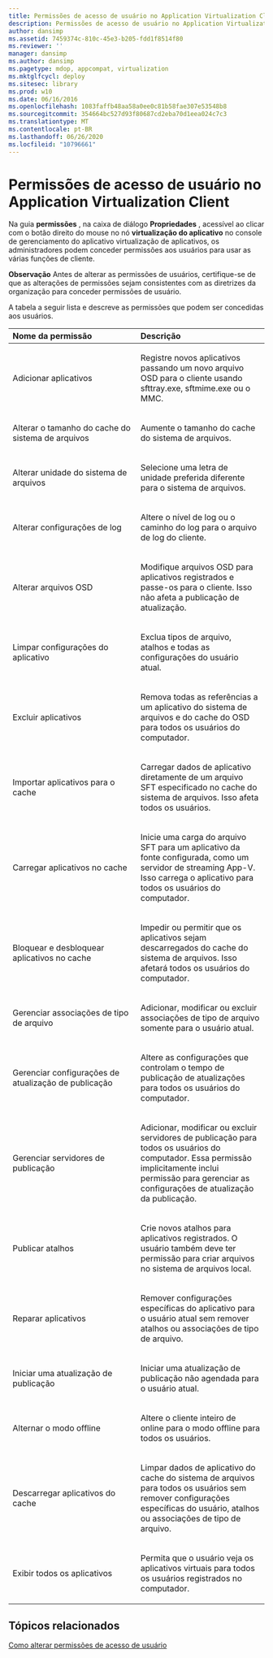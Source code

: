 ```yaml
---
title: Permissões de acesso de usuário no Application Virtualization Client
description: Permissões de acesso de usuário no Application Virtualization Client
author: dansimp
ms.assetid: 7459374c-810c-45e3-b205-fdd1f8514f80
ms.reviewer: ''
manager: dansimp
ms.author: dansimp
ms.pagetype: mdop, appcompat, virtualization
ms.mktglfcycl: deploy
ms.sitesec: library
ms.prod: w10
ms.date: 06/16/2016
ms.openlocfilehash: 1083faffb48aa58a0ee0c81b58fae307e53548b8
ms.sourcegitcommit: 354664bc527d93f80687cd2eba70d1eea024c7c3
ms.translationtype: MT
ms.contentlocale: pt-BR
ms.lasthandoff: 06/26/2020
ms.locfileid: "10796661"
---
```

# Permissões de acesso de usuário no Application Virtualization Client


Na guia **permissões** , na caixa de diálogo **Propriedades** , acessível ao clicar com o botão direito do mouse no nó **virtualização do aplicativo** no console de gerenciamento do aplicativo virtualização de aplicativos, os administradores podem conceder permissões aos usuários para usar as várias funções de cliente.

**Observação**  Antes de alterar as permissões de usuários, certifique-se de que as alterações de permissões sejam consistentes com as diretrizes da organização para conceder permissões de usuário.

 

A tabela a seguir lista e descreve as permissões que podem ser concedidas aos usuários.

<table>
<colgroup>
<col width="50%" />
<col width="50%" />
</colgroup>
<thead>
<tr class="header">
<th align="left">Nome da permissão</th>
<th align="left">Descrição</th>
</tr>
</thead>
<tbody>
<tr class="odd">
<td align="left"><p>Adicionar aplicativos</p></td>
<td align="left"><p>Registre novos aplicativos passando um novo arquivo OSD para o cliente usando sfttray.exe, sftmime.exe ou o MMC.</p></td>
</tr>
<tr class="even">
<td align="left"><p>Alterar o tamanho do cache do sistema de arquivos</p></td>
<td align="left"><p>Aumente o tamanho do cache do sistema de arquivos.</p></td>
</tr>
<tr class="odd">
<td align="left"><p>Alterar unidade do sistema de arquivos</p></td>
<td align="left"><p>Selecione uma letra de unidade preferida diferente para o sistema de arquivos.</p></td>
</tr>
<tr class="even">
<td align="left"><p>Alterar configurações de log</p></td>
<td align="left"><p>Altere o nível de log ou o caminho do log para o arquivo de log do cliente.</p></td>
</tr>
<tr class="odd">
<td align="left"><p>Alterar arquivos OSD</p></td>
<td align="left"><p>Modifique arquivos OSD para aplicativos registrados e passe-os para o cliente. Isso não afeta a publicação de atualização.</p></td>
</tr>
<tr class="even">
<td align="left"><p>Limpar configurações do aplicativo</p></td>
<td align="left"><p>Exclua tipos de arquivo, atalhos e todas as configurações do usuário atual.</p></td>
</tr>
<tr class="odd">
<td align="left"><p>Excluir aplicativos</p></td>
<td align="left"><p>Remova todas as referências a um aplicativo do sistema de arquivos e do cache do OSD para todos os usuários do computador.</p></td>
</tr>
<tr class="even">
<td align="left"><p>Importar aplicativos para o cache</p></td>
<td align="left"><p>Carregar dados de aplicativo diretamente de um arquivo SFT especificado no cache do sistema de arquivos. Isso afeta todos os usuários.</p></td>
</tr>
<tr class="odd">
<td align="left"><p>Carregar aplicativos no cache</p></td>
<td align="left"><p>Inicie uma carga do arquivo SFT para um aplicativo da fonte configurada, como um servidor de streaming App-V. Isso carrega o aplicativo para todos os usuários do computador.</p></td>
</tr>
<tr class="even">
<td align="left"><p>Bloquear e desbloquear aplicativos no cache</p></td>
<td align="left"><p>Impedir ou permitir que os aplicativos sejam descarregados do cache do sistema de arquivos. Isso afetará todos os usuários do computador.</p></td>
</tr>
<tr class="odd">
<td align="left"><p>Gerenciar associações de tipo de arquivo</p></td>
<td align="left"><p>Adicionar, modificar ou excluir associações de tipo de arquivo somente para o usuário atual.</p></td>
</tr>
<tr class="even">
<td align="left"><p>Gerenciar configurações de atualização de publicação</p></td>
<td align="left"><p>Altere as configurações que controlam o tempo de publicação de atualizações para todos os usuários do computador.</p></td>
</tr>
<tr class="odd">
<td align="left"><p>Gerenciar servidores de publicação</p></td>
<td align="left"><p>Adicionar, modificar ou excluir servidores de publicação para todos os usuários do computador. Essa permissão implicitamente inclui permissão para gerenciar as configurações de atualização da publicação.</p></td>
</tr>
<tr class="even">
<td align="left"><p>Publicar atalhos</p></td>
<td align="left"><p>Crie novos atalhos para aplicativos registrados. O usuário também deve ter permissão para criar arquivos no sistema de arquivos local.</p></td>
</tr>
<tr class="odd">
<td align="left"><p>Reparar aplicativos</p></td>
<td align="left"><p>Remover configurações específicas do aplicativo para o usuário atual sem remover atalhos ou associações de tipo de arquivo.</p></td>
</tr>
<tr class="even">
<td align="left"><p>Iniciar uma atualização de publicação</p></td>
<td align="left"><p>Iniciar uma atualização de publicação não agendada para o usuário atual.</p></td>
</tr>
<tr class="odd">
<td align="left"><p>Alternar o modo offline</p></td>
<td align="left"><p>Altere o cliente inteiro de online para o modo offline para todos os usuários.</p></td>
</tr>
<tr class="even">
<td align="left"><p>Descarregar aplicativos do cache</p></td>
<td align="left"><p>Limpar dados de aplicativo do cache do sistema de arquivos para todos os usuários sem remover configurações específicas do usuário, atalhos ou associações de tipo de arquivo.</p></td>
</tr>
<tr class="odd">
<td align="left"><p>Exibir todos os aplicativos</p></td>
<td align="left"><p>Permita que o usuário veja os aplicativos virtuais para todos os usuários registrados no computador.</p></td>
</tr>
</tbody>
</table>

 

## Tópicos relacionados


[Como alterar permissões de acesso de usuário](how-to-change-user-access-permissions.md)

 

 





